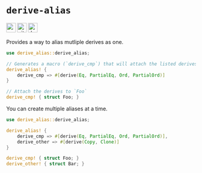 # `derive-alias`

[<img alt="crates.io" src="https://img.shields.io/crates/v/derive-alias?style=for-the-badge" height="25">](https://crates.io/crates/derive-alias)
[<img alt="github" src="https://img.shields.io/badge/github-derive--alias-blue?style=for-the-badge" height="25">](https://github.com/ibraheemdev/derive-alias)
[<img alt="docs.rs" src="https://img.shields.io/docsrs/derive-alias?style=for-the-badge" height="25">](https://docs.rs/derive-alias)

Provides a way to alias mutliple derives as one.

```rust
use derive_alias::derive_alias;

// Generates a macro (`derive_cmp`) that will attach the listed derives to a given item
derive_alias! {
    derive_cmp => #[derive(Eq, PartialEq, Ord, PartialOrd)]
}

// Attach the derives to `Foo`
derive_cmp! { struct Foo; }
```

You can create multiple aliases at a time.

```rust
use derive_alias::derive_alias;

derive_alias! {
    derive_cmp => #[derive(Eq, PartialEq, Ord, PartialOrd)],
    derive_other => #[derive(Copy, Clone)]
}

derive_cmp! { struct Foo; }
derive_other! { struct Bar; }
```
